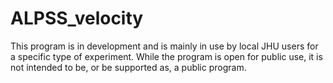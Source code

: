 # ALPSS_velocity

This program is in development and is mainly in use by local JHU users for a specific type of experiment. While the program is open for public use, it is not intended to be, or be supported as, a public program. 
